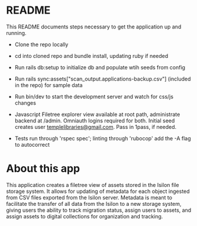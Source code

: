 # README

This README documents steps necessary to get the
application up and running.

* Clone the repo locally

* cd into cloned repo and bundle install, updating ruby if needed

* Run rails db:setup to initialize db and populate wtih seeds from config

* Run rails sync:assets["scan_output.applications-backup.csv"] (included in the repo) for sample data

* Run bin/dev to start the development server and watch for css/js changes

* Javascript Filetree explorer view available at root path, administrate backend at /admin. Omniauth logins required for both.
  Initial seed creates user templelibraries@gmail.com. Pass in 1pass, if needed.

* Tests run through 'rspec spec'; linting through 'rubocop' add the -A flag to autocorrect

# About this app

This application creates a filetree view of assets stored in the Isilon file storage system. It allows for updating of 
metadata for each object ingested from CSV files exported from the Isilon server. Metadata is meant to facilitate the 
transfer of all data from the Isilon to a new storage system, giving users the ability to track migration status, assign 
users to assets, and assign assets to digital collections for organization and tracking.
